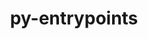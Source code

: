 ---
title: "py-entrypoints"
layout: cache
categories: [package, develop]
meta: {"compilers": ["none"], "num_specs": 48, "num_specs_by_stack": {"e4s": 4, "e4s-neoverse-v2": 44, "root": 48}, "oss": ["ubuntu22.04"], "platforms": ["linux"], "stacks": ["e4s", "e4s-neoverse-v2", "root"], "targets": ["neoverse_v2", "x86_64_v3"], "versions": ["0.4"]}
spec_details: [{"compiler": "none", "hash": "23bawo7phz2qoeny6r4ddt2ik7iy2b2z", "os": "ubuntu22.04", "platform": "linux", "size": "-", "stacks": ["e4s-neoverse-v2", "root"], "target": "neoverse_v2", "variants": ["build_system=python_pip"], "versions": ["0.4"]}, {"compiler": "none", "hash": "23wd33qbrlopcnzwqcnm3muew6oxhnek", "os": "ubuntu22.04", "platform": "linux", "size": "-", "stacks": ["e4s-neoverse-v2", "root"], "target": "neoverse_v2", "variants": ["build_system=python_pip"], "versions": ["0.4"]}, {"compiler": "none", "hash": "26lv2conridsbxa4qu7flp7gatdyx26e", "os": "ubuntu22.04", "platform": "linux", "size": "-", "stacks": ["e4s-neoverse-v2", "root"], "target": "neoverse_v2", "variants": ["build_system=python_pip"], "versions": ["0.4"]}, {"compiler": "none", "hash": "45cf5xw44jokkg65jrvirmjyrfohbnjk", "os": "ubuntu22.04", "platform": "linux", "size": "-", "stacks": ["e4s-neoverse-v2", "root"], "target": "neoverse_v2", "variants": ["build_system=python_pip"], "versions": ["0.4"]}, {"compiler": "none", "hash": "4fccq7r3msn2qniemqrbw3ws35twgrr5", "os": "ubuntu22.04", "platform": "linux", "size": "-", "stacks": ["e4s-neoverse-v2", "root"], "target": "neoverse_v2", "variants": ["build_system=python_pip"], "versions": ["0.4"]}, {"compiler": "none", "hash": "55nq5i3pzdj2cclhvcszg6rrneqbtqsr", "os": "ubuntu22.04", "platform": "linux", "size": "-", "stacks": ["e4s-neoverse-v2", "root"], "target": "neoverse_v2", "variants": ["build_system=python_pip"], "versions": ["0.4"]}, {"compiler": "none", "hash": "5exe3trlskb2ovxwinbmat4z7s374idv", "os": "ubuntu22.04", "platform": "linux", "size": "-", "stacks": ["e4s-neoverse-v2", "root"], "target": "neoverse_v2", "variants": ["build_system=python_pip"], "versions": ["0.4"]}, {"compiler": "none", "hash": "5vpmo2sgre53bdqbmpb4lzvp6hruyj4u", "os": "ubuntu22.04", "platform": "linux", "size": "-", "stacks": ["e4s-neoverse-v2", "root"], "target": "neoverse_v2", "variants": ["build_system=python_pip"], "versions": ["0.4"]}, {"compiler": "none", "hash": "6oeza26qebsii2mnze7q45k55572326y", "os": "ubuntu22.04", "platform": "linux", "size": "-", "stacks": ["e4s-neoverse-v2", "root"], "target": "neoverse_v2", "variants": ["build_system=python_pip"], "versions": ["0.4"]}, {"compiler": "none", "hash": "6s77bffs6e22iipxjwwhpvmlpnqgci5c", "os": "ubuntu22.04", "platform": "linux", "size": "-", "stacks": ["e4s", "root"], "target": "x86_64_v3", "variants": ["build_system=python_pip"], "versions": ["0.4"]}, {"compiler": "none", "hash": "a7eqww34uoik7njcqv2s4aohba3ksfht", "os": "ubuntu22.04", "platform": "linux", "size": "-", "stacks": ["e4s-neoverse-v2", "root"], "target": "neoverse_v2", "variants": ["build_system=python_pip"], "versions": ["0.4"]}, {"compiler": "none", "hash": "ajngmfzpt73xf3meraxeqirnesun3dee", "os": "ubuntu22.04", "platform": "linux", "size": "-", "stacks": ["e4s-neoverse-v2", "root"], "target": "neoverse_v2", "variants": ["build_system=python_pip"], "versions": ["0.4"]}, {"compiler": "none", "hash": "b547kmgwyslh27ebjlwhsetyj3hjpgqh", "os": "ubuntu22.04", "platform": "linux", "size": "-", "stacks": ["e4s-neoverse-v2", "root"], "target": "neoverse_v2", "variants": ["build_system=python_pip"], "versions": ["0.4"]}, {"compiler": "none", "hash": "b6wqum5yb6rxvtxs4pkjdyzetbdhzeex", "os": "ubuntu22.04", "platform": "linux", "size": "-", "stacks": ["e4s-neoverse-v2", "root"], "target": "neoverse_v2", "variants": ["build_system=python_pip"], "versions": ["0.4"]}, {"compiler": "none", "hash": "bntofs5j5payqr34l4suz7lxs3biqnic", "os": "ubuntu22.04", "platform": "linux", "size": "-", "stacks": ["e4s-neoverse-v2", "root"], "target": "neoverse_v2", "variants": ["build_system=python_pip"], "versions": ["0.4"]}, {"compiler": "none", "hash": "cep4kfjiwyqokt3rxo5jivky6bpavhwe", "os": "ubuntu22.04", "platform": "linux", "size": "-", "stacks": ["e4s-neoverse-v2", "root"], "target": "neoverse_v2", "variants": ["build_system=python_pip"], "versions": ["0.4"]}, {"compiler": "none", "hash": "ckiwgdyefbmc5y2azsupdhn47owzjyce", "os": "ubuntu22.04", "platform": "linux", "size": "-", "stacks": ["e4s", "root"], "target": "x86_64_v3", "variants": ["build_system=python_pip"], "versions": ["0.4"]}, {"compiler": "none", "hash": "cthgy5wvkqjssaqwz7tmznemh3mixw35", "os": "ubuntu22.04", "platform": "linux", "size": "-", "stacks": ["e4s-neoverse-v2", "root"], "target": "neoverse_v2", "variants": ["build_system=python_pip"], "versions": ["0.4"]}, {"compiler": "none", "hash": "eliytg6vp5cxflwppm3kg425a33kgtt6", "os": "ubuntu22.04", "platform": "linux", "size": "-", "stacks": ["e4s-neoverse-v2", "root"], "target": "neoverse_v2", "variants": ["build_system=python_pip"], "versions": ["0.4"]}, {"compiler": "none", "hash": "fothc5eak3g5kdk3lqznvnzojlfm6oq6", "os": "ubuntu22.04", "platform": "linux", "size": "-", "stacks": ["e4s", "root"], "target": "x86_64_v3", "variants": ["build_system=python_pip"], "versions": ["0.4"]}, {"compiler": "none", "hash": "fuaaxhxznzabnuu46uycm76hvc3xo3z3", "os": "ubuntu22.04", "platform": "linux", "size": "-", "stacks": ["e4s-neoverse-v2", "root"], "target": "neoverse_v2", "variants": ["build_system=python_pip"], "versions": ["0.4"]}, {"compiler": "none", "hash": "fy2gtpdb6p4fpwmgf57khx63ecsbk4iu", "os": "ubuntu22.04", "platform": "linux", "size": "-", "stacks": ["e4s-neoverse-v2", "root"], "target": "neoverse_v2", "variants": ["build_system=python_pip"], "versions": ["0.4"]}, {"compiler": "none", "hash": "h4dpx642ty3bcdbkqw5ps3cmct65xzzb", "os": "ubuntu22.04", "platform": "linux", "size": "-", "stacks": ["e4s-neoverse-v2", "root"], "target": "neoverse_v2", "variants": ["build_system=python_pip"], "versions": ["0.4"]}, {"compiler": "none", "hash": "hget7nufn3ftsl3i73e6uujlaizk4zh7", "os": "ubuntu22.04", "platform": "linux", "size": "-", "stacks": ["e4s-neoverse-v2", "root"], "target": "neoverse_v2", "variants": ["build_system=python_pip"], "versions": ["0.4"]}, {"compiler": "none", "hash": "izvpqh2lskyvvc4b2fkou5psdif6mdna", "os": "ubuntu22.04", "platform": "linux", "size": "-", "stacks": ["e4s-neoverse-v2", "root"], "target": "neoverse_v2", "variants": ["build_system=python_pip"], "versions": ["0.4"]}, {"compiler": "none", "hash": "j2cnufmhg6p3dimo6p3iqsno76w4x4fr", "os": "ubuntu22.04", "platform": "linux", "size": "-", "stacks": ["e4s-neoverse-v2", "root"], "target": "neoverse_v2", "variants": ["build_system=python_pip"], "versions": ["0.4"]}, {"compiler": "none", "hash": "ktryhwhzyywc5nzbtei55vonrgcvxjiw", "os": "ubuntu22.04", "platform": "linux", "size": "-", "stacks": ["e4s-neoverse-v2", "root"], "target": "neoverse_v2", "variants": ["build_system=python_pip"], "versions": ["0.4"]}, {"compiler": "none", "hash": "mhmrk4xrlxhkahfqocqoffybhioc57od", "os": "ubuntu22.04", "platform": "linux", "size": "-", "stacks": ["e4s-neoverse-v2", "root"], "target": "neoverse_v2", "variants": ["build_system=python_pip"], "versions": ["0.4"]}, {"compiler": "none", "hash": "nanl3g334uspmyfd45x7bequdlbelakb", "os": "ubuntu22.04", "platform": "linux", "size": "-", "stacks": ["e4s-neoverse-v2", "root"], "target": "neoverse_v2", "variants": ["build_system=python_pip"], "versions": ["0.4"]}, {"compiler": "none", "hash": "ngszknmt5pisvd5xses5qlzms26pjmx7", "os": "ubuntu22.04", "platform": "linux", "size": "-", "stacks": ["e4s-neoverse-v2", "root"], "target": "neoverse_v2", "variants": ["build_system=python_pip"], "versions": ["0.4"]}, {"compiler": "none", "hash": "njsgfs2zworxxfc7kbjp6ioysbgciyyr", "os": "ubuntu22.04", "platform": "linux", "size": "-", "stacks": ["e4s-neoverse-v2", "root"], "target": "neoverse_v2", "variants": ["build_system=python_pip"], "versions": ["0.4"]}, {"compiler": "none", "hash": "nwsmeboicuv7o7b6wco7xksslb6tgoiz", "os": "ubuntu22.04", "platform": "linux", "size": "-", "stacks": ["e4s-neoverse-v2", "root"], "target": "neoverse_v2", "variants": ["build_system=python_pip"], "versions": ["0.4"]}, {"compiler": "none", "hash": "ofuhi6zkc7ifb42o3277stcjht2mmj6d", "os": "ubuntu22.04", "platform": "linux", "size": "-", "stacks": ["e4s-neoverse-v2", "root"], "target": "neoverse_v2", "variants": ["build_system=python_pip"], "versions": ["0.4"]}, {"compiler": "none", "hash": "p3ylgxot4rpxhcypowpcrjgdheca437p", "os": "ubuntu22.04", "platform": "linux", "size": "-", "stacks": ["e4s-neoverse-v2", "root"], "target": "neoverse_v2", "variants": ["build_system=python_pip"], "versions": ["0.4"]}, {"compiler": "none", "hash": "plzrtlox7fetclm45ywtqy552s6zxiun", "os": "ubuntu22.04", "platform": "linux", "size": "-", "stacks": ["e4s-neoverse-v2", "root"], "target": "neoverse_v2", "variants": ["build_system=python_pip"], "versions": ["0.4"]}, {"compiler": "none", "hash": "q6k27mviumpmpeoagl45jgyeo7htet3j", "os": "ubuntu22.04", "platform": "linux", "size": "-", "stacks": ["e4s-neoverse-v2", "root"], "target": "neoverse_v2", "variants": ["build_system=python_pip"], "versions": ["0.4"]}, {"compiler": "none", "hash": "qocq4vipbitwovem3t2kcojxgg7pzakr", "os": "ubuntu22.04", "platform": "linux", "size": "-", "stacks": ["e4s-neoverse-v2", "root"], "target": "neoverse_v2", "variants": ["build_system=python_pip"], "versions": ["0.4"]}, {"compiler": "none", "hash": "s4oevxa5jxq2vrdrtcpm76q2qb6ndm7q", "os": "ubuntu22.04", "platform": "linux", "size": "-", "stacks": ["e4s-neoverse-v2", "root"], "target": "neoverse_v2", "variants": ["build_system=python_pip"], "versions": ["0.4"]}, {"compiler": "none", "hash": "u3ytmgxspmr653wqwvzpzj5qtlxo4ner", "os": "ubuntu22.04", "platform": "linux", "size": "-", "stacks": ["e4s-neoverse-v2", "root"], "target": "neoverse_v2", "variants": ["build_system=python_pip"], "versions": ["0.4"]}, {"compiler": "none", "hash": "uatcmp2qkhsgh34kfsukocrerqohfsaj", "os": "ubuntu22.04", "platform": "linux", "size": "-", "stacks": ["e4s-neoverse-v2", "root"], "target": "neoverse_v2", "variants": ["build_system=python_pip"], "versions": ["0.4"]}, {"compiler": "none", "hash": "uyf3chp5vvqkdgmrao257rleemzx2b5m", "os": "ubuntu22.04", "platform": "linux", "size": "-", "stacks": ["e4s-neoverse-v2", "root"], "target": "neoverse_v2", "variants": ["build_system=python_pip"], "versions": ["0.4"]}, {"compiler": "none", "hash": "v3sq35fnofrc4axtnm4u7hc32ilzmtka", "os": "ubuntu22.04", "platform": "linux", "size": "-", "stacks": ["e4s-neoverse-v2", "root"], "target": "neoverse_v2", "variants": ["build_system=python_pip"], "versions": ["0.4"]}, {"compiler": "none", "hash": "vaq3omrdyokcjdqouovy54uzjv5zwjqt", "os": "ubuntu22.04", "platform": "linux", "size": "-", "stacks": ["e4s-neoverse-v2", "root"], "target": "neoverse_v2", "variants": ["build_system=python_pip"], "versions": ["0.4"]}, {"compiler": "none", "hash": "vy5swi6ui6z2ru5rq6kvulzxsseuiauq", "os": "ubuntu22.04", "platform": "linux", "size": "-", "stacks": ["e4s-neoverse-v2", "root"], "target": "neoverse_v2", "variants": ["build_system=python_pip"], "versions": ["0.4"]}, {"compiler": "none", "hash": "wllonwzcn74uyiaggfnv2cdjmw2k4sy2", "os": "ubuntu22.04", "platform": "linux", "size": "-", "stacks": ["e4s", "root"], "target": "x86_64_v3", "variants": ["build_system=python_pip"], "versions": ["0.4"]}, {"compiler": "none", "hash": "wubp5fxbzstm4ujas3nl2tpgw2wu6z2i", "os": "ubuntu22.04", "platform": "linux", "size": "-", "stacks": ["e4s-neoverse-v2", "root"], "target": "neoverse_v2", "variants": ["build_system=python_pip"], "versions": ["0.4"]}, {"compiler": "none", "hash": "zadpp2mwyftanmavhcn2lzmfw44o3kk4", "os": "ubuntu22.04", "platform": "linux", "size": "-", "stacks": ["e4s-neoverse-v2", "root"], "target": "neoverse_v2", "variants": ["build_system=python_pip"], "versions": ["0.4"]}, {"compiler": "none", "hash": "zdyqqmxnhlcvolg54j4pd25opwxwb7gp", "os": "ubuntu22.04", "platform": "linux", "size": "-", "stacks": ["e4s-neoverse-v2", "root"], "target": "neoverse_v2", "variants": ["build_system=python_pip"], "versions": ["0.4"]}]
---
